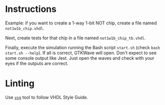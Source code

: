 # Instructions
Example: if you want to create a 1-way 1-bit NOT chip, create a file named `not1w1b_chip.vhdl`.

Next, create tests for that chip in a file named `not1w1b_chip_tb.vhdl`.

Finally, execute the simulation running the Bash script `start.sh` (check `bash start.sh --help`). If all is correct, GTKWave will open. Don't expect to see some console output like Jest. Just open the waves and check with your eyes if the outputs are correct.

# Linting
Use [`vsg`](https://vhdl-style-guide.readthedocs.io/en/latest/index.html) tool to follow VHDL Style Guide.